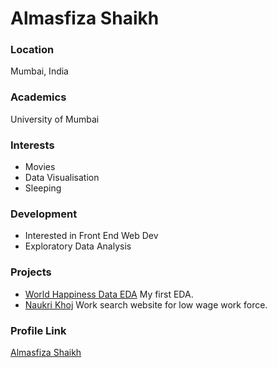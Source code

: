 # Almasfiza Shaikh

### Location

Mumbai, India

### Academics

University of Mumbai

### Interests

- Movies
- Data Visualisation
- Sleeping

### Development

- Interested in Front End Web Dev
- Exploratory Data Analysis

### Projects

- [World Happiness Data EDA](https://github.com/almasfiza/Data-Science/blob/master/world-happiness-data-2019.ipynb) My first EDA.
- [Naukri Khoj](https://github.com/almasfiza/naukri_khoj) Work search website for low wage work force.

### Profile Link

[Almasfiza Shaikh](https://github.com/almasfiza)
